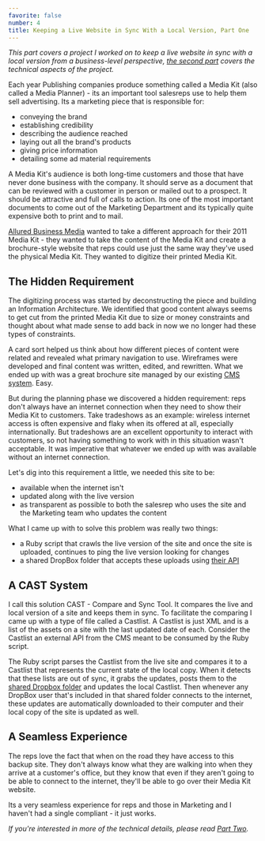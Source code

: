 ```yaml
---
favorite: false
number: 4
title: Keeping a Live Website in Sync With a Local Version, Part One
---
```


*This part covers a project I worked on to keep a live website in sync with a
local version from a business-level perspective, [the second part][part_two]
covers the technical aspects of the project.*

Each year Publishing companies produce something called a Media Kit (also called
a Media Planner) - its an important tool salesreps use to help them sell
advertising. Its a marketing piece that is responsible for:

* conveying the brand
* establishing credibility
* describing the audience reached
* laying out all the brand's products
* giving price information
* detailing some ad material requirements

A Media Kit's audience is both long-time customers and those that have never
done business with the company. It should serve as a document that can be
reviewed with a customer in person or mailed out to a prospect. It should be
attractive and full of calls to action. Its one of the most important documents
to come out of the Marketing Department and its typically quite expensive both
to print and to mail.

[Allured Business Media][allured] wanted to take a different approach for their
2011 Media Kit - they wanted to take the content of the Media Kit and create a
brochure-style website that reps could use just the same way they've used the
physical Media Kit. They wanted to digitize their printed Media Kit.

## The Hidden Requirement

The digitizing process was started by deconstructing the piece and building an
Information Architecture. We identified that good content always seems to get
cut from the printed Media Kit due to size or money constraints and thought
about what made sense to add back in now we no longer had these types of
constraints.

A card sort helped us think about how different pieces of content were related
and revealed what primary navigation to use. Wireframes were developed and final
content was written, edited, and rewritten. What we ended up with was a great
brochure site managed by our existing [CMS system][click]. Easy.

But during the planning phase we discovered a hidden requirement: reps don't
always have an internet connection when they need to show their Media Kit to
customers. Take tradeshows as an example: wireless internet access is often
expensive and flaky when its offered at all, especially internationally. But
tradeshows are an excellent opportunity to interact with customers, so not
having something to work with in this situation wasn't acceptable. It was
imperative that whatever we ended up with was available without an internet
connection.

Let's dig into this requirement a little, we needed this site to be:

* available when the internet isn't
* updated along with the live version
* as transparent as possible to both the salesrep who uses the site and the
  Marketing team who updates the content

What I came up with to solve this problem was really two things:

* a Ruby script that crawls the live version of the site and once the site is
  uploaded, continues to ping the live version looking for changes
* a shared DropBox folder that accepts these uploads using [their
  API][dropbox_api]

## A CAST System

I call this solution CAST - Compare and Sync Tool. It compares the live and
local version of a site and keeps them in sync. To facilitate the comparing I
came up with a type of file called a Castlist. A Castlist is just XML and is a
list of the assets on a site with the last updated date of each. Consider the
Castlist an external API from the CMS meant to be consumed by the Ruby script.

The Ruby script parses the Castlist from the live site and compares it to a
Castlist that represents the current state of the local copy. When it detects
that these lists are out of sync, it grabs the updates, posts them to the
[shared Dropbox folder][shared] and updates the local Castlist. Then whenever
any DropBox user that's included in that shared folder connects to the internet,
these updates are automatically downloaded to their computer and their local
copy of the site is updated as well.

## A Seamless Experience

The reps love the fact that when on the road they have access to this backup
site. They don't always know what they are walking into when they arrive at a
customer's office, but they know that even if they aren't going to be able to
connect to the internet, they'll be able to go over their Media Kit website.

Its a very seamless experience for reps and those in Marketing and I haven't had
a single compliant - it just works.

*If you're interested in more of the technical details, please read [Part
Two][part_two].*

[part_two]: /posts/2011/08/08/keeping-a-live-website-in-sync-with-a-local-version-part-two.html
[allured]: http://www.allured.com
[click]: http://www.clickability.com
[dropbox_api]: https://www.dropbox.com/developers
[shared]: http://www.dropbox.com/help/19
